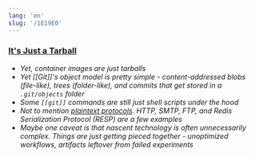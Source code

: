 ```yaml
---
lang: 'en'
slug: '/1E19E0'
---
```


### [It's Just a Tarball](https://matt-rickard.ghost.io/its-just-a-tarball/)

- _Yet, container images are just tarballs_
- _Yet [[Git]]'s object model is pretty simple - content-addressed blobs (file-like), trees (folder-like), and commits that get stored in a `.git/objects` folder_
- _Some `[[git]]` commands are still just shell scripts under the hood_
- _Not to mention [plaintext protocols](https://matt-rickard.com/the-power-of-plaintext-protocols). HTTP, SMTP, FTP, and Redis Serialization Protocol (RESP) are a few examples_
- _Maybe one caveat is that nascent technology is often unnecessarily complex. Things are just getting pieced together - unoptimized workflows, artifacts leftover from failed experiments_
